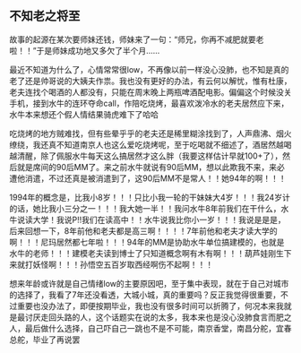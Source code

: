 ## 不知老之将至 ##

故事的起源在某次要师妹还钱，师妹来了一句：“师兄，你再不减肥就要老啦！！”于是师妹成功地又多欠了半个月……

最近不知道为什么了，心情常常很low，不再像以前一样没心没肺，也不知是真的老了还是帅哥说的大姨夫作祟。我也没有更好的办法，有云何以解忧，惟有杜康，老夫连找个喝酒的人都没有，只能在周末晚上两瓶啤酒配电影。偏偏这个时候没关手机，接到水牛的连环夺命call，作陪吃烧烤，最喜欢泼冷水的老夫居然应下来，水牛本来想还个假人情结果骑虎难下了哈哈

吃烧烤的地方贼难找，但有些晕乎乎的老夫还是稀里糊涂找到了，人声鼎沸、烟火缭绕，我还真不知道南京人也这么爱吃烧烤呢，至于吃喝就不细述了，酒居然越喝越清醒，除了佩服水牛每天这么搞居然才这么胖（我要这样估计早就100+了），然后就是席间的90后MM了。来之前水牛就说有90后MM，想以此欺我不来，来必遭他消遣，不过还真是被消遣到了，这90后MM不是常人！！她94年的啊！！！

1994年的概念是，比我小8岁！！！只比小我一轮的干妹妹大4岁！！！我24岁计的话，她比我小三分之一！！！我大她一半！！我问水牛8年前我们在干什么，水牛说读大学！我说P!!我们在读高中！！水牛说我比你小一岁！！！我说是是是，后来回想一下，8年前他和老夫都是高三啊！！！！7年前他和老夫才读大学的啊！！！尼玛居然都七年啦！！！94年的MM是协助水牛单位搞建模的，也就是水牛的老师！！！建模老夫读到博士了只知道概念啊有木有啊！！！葫芦娃刚生下来就打妖怪啊！！！孙悟空五百岁取西经啊伤不起啊！！！

想来年龄或许就是自己情绪low的主要原因吧，至于集中表现，就在于自己对城市的选择了，我看了7年还没看透，大城小城，真的重要吗？反正我觉得很重要，不过重要也没办法了，即便按期毕业，我也没有很多时间可以折腾了，何况本来我就是最讨厌走回头路的人，这个话题实在说的太多，我本来也是没心没肺食言而肥之人，最后做什么选择，自己吓自己一跳也不是不可能，南京香堂，南昌分舵，宜春总舵，毕业了再说罢